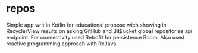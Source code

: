 # repos

Simple app writ in Kotlin for educational propose wich showing in RecyclerView results on asking GitHub and BitBucket global repositories api endpoint. For connectivity used Retrofit for persistence Room. Also used reactive programming approach with RxJava
